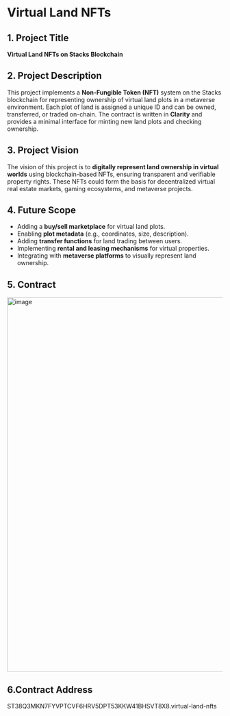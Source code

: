# Virtual Land NFTs

## 1. Project Title
**Virtual Land NFTs on Stacks Blockchain**

## 2. Project Description
This project implements a **Non-Fungible Token (NFT)** system on the Stacks blockchain for representing ownership of virtual land plots in a metaverse environment. Each plot of land is assigned a unique ID and can be owned, transferred, or traded on-chain. The contract is written in **Clarity** and provides a minimal interface for minting new land plots and checking ownership.

## 3. Project Vision
The vision of this project is to **digitally represent land ownership in virtual worlds** using blockchain-based NFTs, ensuring transparent and verifiable property rights. These NFTs could form the basis for decentralized virtual real estate markets, gaming ecosystems, and metaverse projects.

## 4. Future Scope
- Adding a **buy/sell marketplace** for virtual land plots.
- Enabling **plot metadata** (e.g., coordinates, size, description).
- Adding **transfer functions** for land trading between users.
- Implementing **rental and leasing mechanisms** for virtual properties.
- Integrating with **metaverse platforms** to visually represent land ownership.

## 5. Contract 

<img width="1084" height="874" alt="image" src="https://github.com/user-attachments/assets/914e870f-b986-4517-b235-5232c414f46d" />

## 6.Contract Address
ST38Q3MKN7FYVPTCVF6HRV5DPT53KKW41BHSVT8X8.virtual-land-nfts
